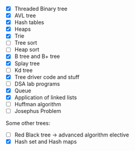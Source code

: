 - [x] Threaded Binary tree
- [x] AVL tree
- [x] Hash tables
- [x] Heaps
- [x] Trie
- [ ] Tree sort
- [ ] Heap sort
- [x] B tree and B+ tree
- [x] Splay tree
- [ ] Kd tree
- [x] Tree driver code and stuff
- [ ] DSA lab programs
- [x] Queue
- [x] Application of linked lists
- [ ] Huffman algorithm
- [ ] Josephus Problem

Some other trees:
- [ ] Red Black tree -> advanced algorithm elective
- [x] Hash set and Hash maps